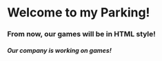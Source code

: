 <h1>Welcome to my Parking!</h1>
<h3><info>From now, our games will be in HTML style!</info></h3>
<h5>Our company is working on games!</h5>
